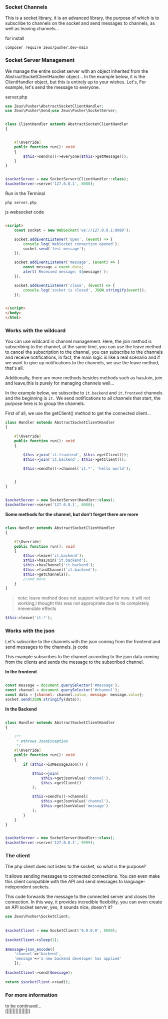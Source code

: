 
### Socket Channels

This is a socket library, it is an advanced library, the purpose of which is to subscribe to channels on the socket and send messages to channels, as well as leaving channels...

for install
```console
composer require zeus/pusher:dev-main
```

### Socket Server Management
We manage the entire socket server with an object inherited from the AbstractSocketClientHandler object...
In the example below, it is the ClientHandler object, but this is entirely up to your wishes.
Let's, For example, let's send the message to everyone.



server.php
```php
use Zeus\Pusher\AbstractSocketClientHandler;
use Zeus\Pusher\Send;use Zeus\Pusher\SocketServer;


class ClientHandler extends AbstractSocketClientHandler
{


    #[\Override]
    public function run(): void
    {
        $this->sendTo()->everyone($this->getMessage());
    }
}


$socketServer = new SocketServer(ClientHandler::class);
$socketServer->serve('127.0.0.1', 8080);

```
Run in the Terminal
```console
php server.php
```
js websocket code

```html

<script>
    const socket = new WebSocket('ws://127.0.0.1:8080');

    socket.addEventListener('open', (event) => {
        console.log('WebSocket connection opened');
        socket.send('test message');
    });

    socket.addEventListener('message', (event) => {
        const message = event.data;
        alert(`Received message: ${message}`);
    });

    socket.addEventListener('close', (event) => {
        console.log('socket is closed', JSON.stringify(event));
    });


</script>
</body>
</html>
```

### Works with the wildcard

You can use wildcard in channel management.
Here, the join method is subscribing to the channel, at the same time, you can use the leave method to cancel the subscription to the channel, you can subscribe to the channels and receive notifications, in fact, the main logic is like a real scenario and if we want to give up notifications to the channels, we use the leave method, that's all.

Additionally, there are more methods besides methods such as hasJoin, 
join and leave,this is purely for managing channels well...

In the example below, we subscribe to `it.backend` and `it.frontend` channels and the beginning is `it.` We send notifications to all channels that start,
the purpose here is to group the channels.

First of all, we use the getClient() method to get the connected client...

```php
class Handler extends AbstractSocketClientHandler
{

    #[\Override]
    public function run(): void
    {

        $this->join('it.frontend', $this->getClient());
        $this->join('it.backend', $this->getClient());

        $this->sendTo()->channel('it.*', 'hello world');


    }
}


$socketServer = new SocketServer(Handler::class);
$socketServer->serve('127.0.0.1', 8080);
```

**Some methods for the channel, but don't forget there are more**

```php

class Handler extends AbstractSocketClientHandler
{

    #[\Override]
    public function run(): void
    {
        $this->leave('it.backend');
        $this->hasJoin('it.backend');
        $this->hasChannel('it.backend');
        $this->findChannel('it.backend');
        $this->getChannels();
        //and more
    }
}
```

>note: leave method does not support wildcard for now.
it will not working,I thought this was not appropriate due to its completely irreversible effects
```php
$this->leave('it.*');
```
### Works with the json
Let's subscribe to the channels with the json coming from the frontend and send messages to the channels.
js code

This example subscribes to the channel according to the json data coming from the clients
and sends the message to the subscribed channel.

**In the frontend**
```javascript

const message = document.querySelector('#message');
const channel = document.querySelector('#channel');
const data = {channel: channel.value, message: message.value};
socket.send(JSON.stringify(data));

```
**In the Backend**
```php

class Handler extends AbstractSocketClientHandler
{

    /**
     * @throws JsonException
     */
    #[\Override]
    public function run(): void
    {
        if ($this->isMessageJson()) {

            $this->join(
                $this->getJsonValue('channel'),
                $this->getClient()
            );

            $this->sendTo()->channel(
                $this->getJsonValue('channel'),
                $this->getJsonValue('message')
            );
        }
    }
}


$socketServer = new SocketServer(Handler::class);
$socketServer->serve('127.0.0.1', 9999);
```

### The client

The php client does not listen to the socket, so what is the purpose?

It allows sending messages to connected connections.
You can even make this client compatible with the API and send messages to language-independent sockets.

This code forwards the message to the connected server and closes the connection.
In this way, it provides incredible flexibility,
you can even create an API socket server, yes, it sounds nice, doesn't it?

```php
use Zeus\Pusher\SocketClient;                                                                          
                                                                                                       
                                                                                                       
$socketClient = new SocketClient('0.0.0.0', 8080);                                                     
                                                                                                       
$socketClient->sleep(1);                                                                               
                                                                                                       
$message=json_encode([
    'channel'=>'backend',
    'message'=>'a new backend developer has applied'
    ]);    
         
$socketClient->send($message);                                                                         
                                                                                                       
return $socketClient->read();                                                                          
```

### For more information
to be continued...
<br>
[|||||||||||||||]